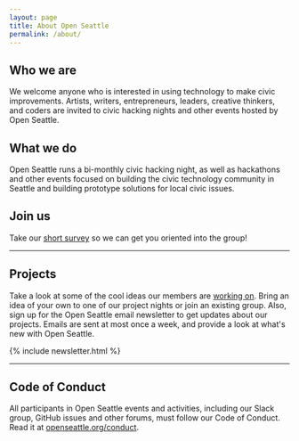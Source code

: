```yaml
---
layout: page
title: About Open Seattle
permalink: /about/
---
```


## Who we are

We welcome anyone who is interested in using technology to make civic improvements.  Artists, writers, entrepreneurs, leaders, creative thinkers, and coders are invited to civic hacking nights and other events hosted by Open Seattle.

## What we do

Open Seattle runs a bi-monthly civic hacking night, as well as hackathons and other events focused on building the civic technology community in Seattle and building prototype solutions for local civic issues.

## Join us

Take our [short survey](/join) so we can get you oriented into the group!

---

## Projects

Take a look at some of the cool ideas our members are [working on](/projects). Bring an idea of your own to one of our project nights or join an existing group. Also, sign up for the Open Seattle email newsletter to get updates about our projects. Emails are sent at most once a week, and provide a look at what's new with Open Seattle.

{% include newsletter.html %}

---

## Code of Conduct

All participants in Open Seattle events and activities, including our Slack group, GitHub issues and other forums, must follow our Code of Conduct. Read it at [openseattle.org/conduct]({{site.baseurl}}/conduct).
